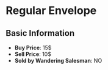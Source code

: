 # Regular Envelope

## Basic Information

- **Buy Price**: 15$
- **Sell Price**: 10$
- **Sold by Wandering Salesman**: NO